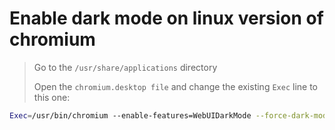 # Enable dark mode on linux version of chromium

> Go to the `/usr/share/applications` directory
>
> Open the `chromium.desktop file` and change the existing `Exec` line to this one:
>

```bash
Exec=/usr/bin/chromium --enable-features=WebUIDarkMode --force-dark-mode %U
```
